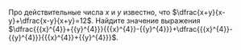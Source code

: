 Про  действительные  числа $x$  и $y$   известно,  что $\dfrac{x+y}{x-y}+\dfrac{x-y}{x+y}=12$. Найдите  значение  выражения $\dfrac{{{x}^{4}}+{{y}^{4}}}{{{x}^{4}}-{{y}^{4}}}+\dfrac{{{x}^{4}}-{{y}^{4}}}{{{x}^{4}}+{{y}^{4}}}$.